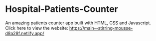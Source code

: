 # Hospital-Patients-Counter
An amazing patients counter app built with HTML, CSS and Javascript.
Click here to view the website: https://main--stirring-mousse-d8a28f.netlify.app/
